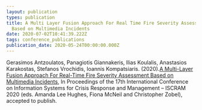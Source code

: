 ```yaml
---
layout: publication
types: publication
title: A Multi Layer Fusion Approach For Real Time Fire Severity Assessment
  Based on Multimedia Incidents
date: 2020-07-02T10:41:39.222Z
tags: conference_publications
publication_date: 2020-05-24T00:00:00.000Z
---
```

Gerasimos Antzoulatos, Panagiotis Giannakeris, Ilias Koulalis, Anastasios Karakostas, Stefanos Vrochidis, Ioannis Kompatsiaris. (2020).[A Multi-Layer Fusion Approach For Real-Time Fire Severity Assessment Based on Multimedia Incidents](http://idl.iscram.org/files/gerasimosantzoulatos/2020/2209_GerasimosAntzoulatos_etal2020.pdf), In Proceedings of the 17th International Conference on Information Systems for Crisis Response and Management – ISCRAM 2020 (eds. Amanda Lee Hughes, Fiona McNeil and Christopher Zobel), accepted to publish.